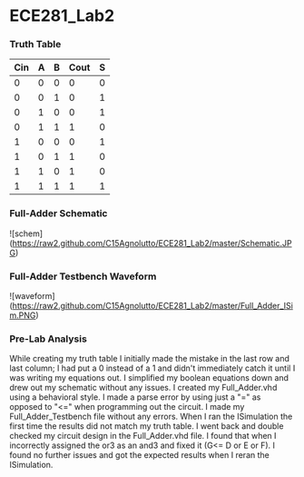 ECE281_Lab2
===========

### Truth Table
| Cin | A | B | Cout | S |
|-----|---|---|------|---|
|  0  | 0 | 0 |   0  | 0 | 
|  0  | 0 | 1 |   0  | 1 | 
|  0  | 1 | 0 |   0  | 1 | 
|  0  | 1 | 1 |   1  | 0 | 
|  1  | 0 | 0 |   0  | 1 | 
|  1  | 0 | 1 |   1  | 0 | 
|  1  | 1 | 0 |   1  | 0 |
|  1  | 1 | 1 |   1  | 1 |


### Full-Adder Schematic
![schem] (https://raw2.github.com/C15Agnolutto/ECE281_Lab2/master/Schematic.JPG)


### Full-Adder Testbench Waveform 
![waveform] (https://raw2.github.com/C15Agnolutto/ECE281_Lab2/master/Full_Adder_ISim.PNG)


### Pre-Lab Analysis

While creating my truth table I initially made the mistake in the last row and last column; I had put a 0 instead of
a 1 and didn't immediately catch it until I was writing my equations out. I simplified my boolean equations down and drew out my schematic without any issues. I created my Full_Adder.vhd using a behavioral style. I made a parse error by using just a "=" as opposed to "<=" when programming out the circuit. I made my Full_Adder_Testbench file without any errors. When I ran the ISimulation the first time the results did not match my truth table. I went back and double checked my circuit design in the Full_Adder.vhd file. I found that when I incorrectly assigned the or3 as an and3 and fixed it (G<= D or E or F). I found no further issues and got the expected results when I reran the ISimulation. 
